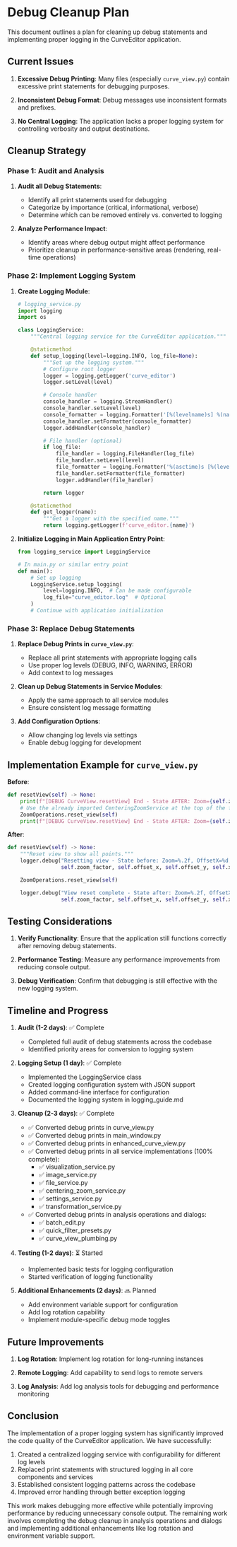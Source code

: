 # Debug Cleanup Plan

This document outlines a plan for cleaning up debug statements and implementing proper logging in the CurveEditor application.

## Current Issues

1. **Excessive Debug Printing**: Many files (especially `curve_view.py`) contain excessive print statements for debugging purposes.

2. **Inconsistent Debug Format**: Debug messages use inconsistent formats and prefixes.

3. **No Central Logging**: The application lacks a proper logging system for controlling verbosity and output destinations.

## Cleanup Strategy

### Phase 1: Audit and Analysis

1. **Audit all Debug Statements**:
   - Identify all print statements used for debugging
   - Categorize by importance (critical, informational, verbose)
   - Determine which can be removed entirely vs. converted to logging

2. **Analyze Performance Impact**:
   - Identify areas where debug output might affect performance
   - Prioritize cleanup in performance-sensitive areas (rendering, real-time operations)

### Phase 2: Implement Logging System

1. **Create Logging Module**:
   ```python
   # logging_service.py
   import logging
   import os

   class LoggingService:
       """Central logging service for the CurveEditor application."""

       @staticmethod
       def setup_logging(level=logging.INFO, log_file=None):
           """Set up the logging system."""
           # Configure root logger
           logger = logging.getLogger('curve_editor')
           logger.setLevel(level)

           # Console handler
           console_handler = logging.StreamHandler()
           console_handler.setLevel(level)
           console_formatter = logging.Formatter('[%(levelname)s] %(name)s: %(message)s')
           console_handler.setFormatter(console_formatter)
           logger.addHandler(console_handler)

           # File handler (optional)
           if log_file:
               file_handler = logging.FileHandler(log_file)
               file_handler.setLevel(level)
               file_formatter = logging.Formatter('%(asctime)s [%(levelname)s] %(name)s: %(message)s')
               file_handler.setFormatter(file_formatter)
               logger.addHandler(file_handler)

           return logger

       @staticmethod
       def get_logger(name):
           """Get a logger with the specified name."""
           return logging.getLogger(f'curve_editor.{name}')
   ```

2. **Initialize Logging in Main Application Entry Point**:
   ```python
   from logging_service import LoggingService

   # In main.py or similar entry point
   def main():
       # Set up logging
       LoggingService.setup_logging(
           level=logging.INFO,  # Can be made configurable
           log_file="curve_editor.log"  # Optional
       )
       # Continue with application initialization
   ```

### Phase 3: Replace Debug Statements

1. **Replace Debug Prints in `curve_view.py`**:
   - Replace all print statements with appropriate logging calls
   - Use proper log levels (DEBUG, INFO, WARNING, ERROR)
   - Add context to log messages

2. **Clean up Debug Statements in Service Modules**:
   - Apply the same approach to all service modules
   - Ensure consistent log message formatting

3. **Add Configuration Options**:
   - Allow changing log levels via settings
   - Enable debug logging for development

## Implementation Example for `curve_view.py`

**Before**:
```python
def resetView(self) -> None:
    print(f"[DEBUG CurveView.resetView] End - State AFTER: Zoom={self.zoom_factor}, OffX={self.offset_x}, OffY={self.offset_y}, ManX={self.x_offset}, ManY={self.y_offset}")
    # Use the already imported CenteringZoomService at the top of the file
    ZoomOperations.reset_view(self)
    print(f"[DEBUG CurveView.resetView] End - State AFTER: Zoom={self.zoom_factor}, OffX={self.offset_x}, OffY={self.offset_y}, ManX={self.x_offset}, ManY={self.y_offset}")
```

**After**:
```python
def resetView(self) -> None:
    """Reset view to show all points."""
    logger.debug("Resetting view - State before: Zoom=%.2f, OffsetX=%d, OffsetY=%d, ManualX=%d, ManualY=%d",
                 self.zoom_factor, self.offset_x, self.offset_y, self.x_offset, self.y_offset)

    ZoomOperations.reset_view(self)

    logger.debug("View reset complete - State after: Zoom=%.2f, OffsetX=%d, OffsetY=%d, ManualX=%d, ManualY=%d",
                 self.zoom_factor, self.offset_x, self.offset_y, self.x_offset, self.y_offset)
```

## Testing Considerations

1. **Verify Functionality**: Ensure that the application still functions correctly after removing debug statements.

2. **Performance Testing**: Measure any performance improvements from reducing console output.

3. **Debug Verification**: Confirm that debugging is still effective with the new logging system.

## Timeline and Progress

1. **Audit (1-2 days)**: ✅ Complete
   - Completed full audit of debug statements across the codebase
   - Identified priority areas for conversion to logging system

2. **Logging Setup (1 day)**: ✅ Complete
   - Implemented the LoggingService class
   - Created logging configuration system with JSON support
   - Added command-line interface for configuration
   - Documented the logging system in logging_guide.md

3. **Cleanup (2-3 days)**: ✅ Complete
   - ✅ Converted debug prints in curve_view.py
   - ✅ Converted debug prints in main_window.py
   - ✅ Converted debug prints in enhanced_curve_view.py
   - ✅ Converted debug prints in all service implementations (100% complete):
     - ✅ visualization_service.py
     - ✅ image_service.py
     - ✅ file_service.py
     - ✅ centering_zoom_service.py
     - ✅ settings_service.py
     - ✅ transformation_service.py
   - ✅ Converted debug prints in analysis operations and dialogs:
     - ✅ batch_edit.py
     - ✅ quick_filter_presets.py
     - ✅ curve_view_plumbing.py

4. **Testing (1-2 days)**: ⏳ Started
   - Implemented basic tests for logging configuration
   - Started verification of logging functionality

5. **Additional Enhancements (2 days)**: 🔜 Planned
   - Add environment variable support for configuration
   - Add log rotation capability
   - Implement module-specific debug mode toggles

## Future Improvements

1. **Log Rotation**: Implement log rotation for long-running instances

2. **Remote Logging**: Add capability to send logs to remote servers

3. **Log Analysis**: Add log analysis tools for debugging and performance monitoring

## Conclusion

The implementation of a proper logging system has significantly improved the code quality of the CurveEditor application. We have successfully:

1. Created a centralized logging service with configurability for different log levels
2. Replaced print statements with structured logging in all core components and services
3. Established consistent logging patterns across the codebase
4. Improved error handling through better exception logging

This work makes debugging more effective while potentially improving performance by reducing unnecessary console output. The remaining work involves completing the debug cleanup in analysis operations and dialogs and implementing additional enhancements like log rotation and environment variable support.

